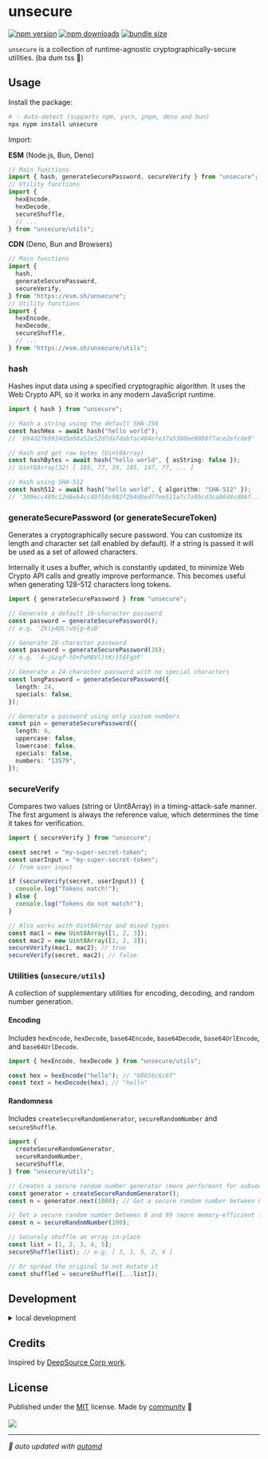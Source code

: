 # unsecure

<!-- automd:badges bundlephobia style="flat" color="FFDC3B" -->

[![npm version](https://img.shields.io/npm/v/unsecure?color=FFDC3B)](https://npmjs.com/package/unsecure)
[![npm downloads](https://img.shields.io/npm/dm/unsecure?color=FFDC3B)](https://npm.chart.dev/unsecure)
[![bundle size](https://img.shields.io/bundlephobia/minzip/unsecure?color=FFDC3B)](https://bundlephobia.com/package/unsecure)

<!-- /automd -->

`unsecure` is a collection of runtime-agnostic cryptographically-secure utilities. (ba dum tss 🥁)

## Usage

Install the package:

```sh
# ✨ Auto-detect (supports npm, yarn, pnpm, deno and bun)
npx nypm install unsecure
```

Import:

**ESM** (Node.js, Bun, Deno)

```js
// Main functions
import { hash, generateSecurePassword, secureVerify } from "unsecure";
// Utility functions
import {
  hexEncode,
  hexDecode,
  secureShuffle,
  // ...
} from "unsecure/utils";
```

**CDN** (Deno, Bun and Browsers)

```js
// Main functions
import {
  hash,
  generateSecurePassword,
  secureVerify,
} from "https://esm.sh/unsecure";
// Utility functions
import {
  hexEncode,
  hexDecode,
  secureShuffle,
  // ...
} from "https://esm.sh/unsecure/utils";
```

### hash

Hashes input data using a specified cryptographic algorithm. It uses the Web Crypto API, so it works in any modern JavaScript runtime.

```ts
import { hash } from "unsecure";

// Hash a string using the default SHA-256
const hashHex = await hash("hello world");
// 'b94d27b9934d3e08a52e52d7da7dabfac484efe37a5380ee9088f7ace2efcde9'

// Hash and get raw bytes (Uint8Array)
const hashBytes = await hash("hello world", { asString: false });
// Uint8Array(32) [ 185, 77, 39, 185, 147, 77, ... ]

// Hash using SHA-512
const hash512 = await hash("hello world", { algorithm: "SHA-512" });
// '309ecc489c12d6eb4cc40f50c902f2b4d0ed77ee511a7c7a9bcd3ca86d4cd86f...'
```

### generateSecurePassword (or generateSecureToken)

Generates a cryptographically secure password. You can customize its length and character set (all enabled by default). If a string is passed it will be used as a set of allowed characters.

Internally it uses a buffer, which is constantly updated, to minimize Web Crypto API calls and greatly improve performance. This becomes useful when generating 128-512 characters long tokens.

```ts
import { generateSecurePassword } from "unsecure";

// Generate a default 16-character password
const password = generateSecurePassword();
// e.g. 'Zk(p4@L!v9{g~8sB'

// Generate 28-character password
const password = generateSecurePassword(28);
// e.g. '4~j&zgf-tO+PoMBVl}tK/}5$FgzF'

// Generate a 24-character password with no special characters
const longPassword = generateSecurePassword({
  length: 24,
  specials: false,
});

// Generate a password using only custom numbers
const pin = generateSecurePassword({
  length: 6,
  uppercase: false,
  lowercase: false,
  specials: false,
  numbers: "13579",
});
```

### secureVerify

Compares two values (string or Uint8Array) in a timing-attack-safe manner. The first argument is always the reference value, which determines the time it takes for verification.

```ts
import { secureVerify } from "unsecure";

const secret = "my-super-secret-token";
const userInput = "my-super-secret-token";
// from user input

if (secureVerify(secret, userInput)) {
  console.log("Tokens match!");
} else {
  console.log("Tokens do not match!");
}

// Also works with Uint8Array and mixed types
const mac1 = new Uint8Array([1, 2, 3]);
const mac2 = new Uint8Array([1, 2, 3]);
secureVerify(mac1, mac2); // true
secureVerify(secret, mac2); // false
```

### Utilities (`unsecure/utils`)

A collection of supplementary utilities for encoding, decoding, and random number generation.

#### Encoding

Includes `hexEncode`, `hexDecode`, `base64Encode`, `base64Decode`, `base64UrlEncode`, and `base64UrlDecode`.

```ts
import { hexEncode, hexDecode } from "unsecure/utils";

const hex = hexEncode("hello"); // "68656c6c6f"
const text = hexDecode(hex); // "hello"
```

#### Randomness

Includes `createSecureRandomGenerator`, `secureRandomNumber` and `secureShuffle`.

```ts
import {
  createSecureRandomGenerator,
  secureRandomNumber,
  secureShuffle,
} from "unsecure/utils";

// Creates a secure random number generator (more performant for subsequent calls)
const generator = createSecureRandomGenerator();
const n = generator.next(1000); // Get a secure random number between 0 and 999

// Get a secure random number between 0 and 99 (more memory-efficient for single use)
const n = secureRandomNumber(100);

// Securely shuffle an array in-place
const list = [1, 2, 3, 4, 5];
secureShuffle(list); // e.g. [ 3, 1, 5, 2, 4 ]

// Or spread the original to not mutate it
const shuffled = secureShuffle([...list]);
```

## Development

<details>

<summary>local development</summary>

- Clone this repository
- Install latest LTS version of [Node.js](https://nodejs.org/en/)
- Enable [Corepack](https://github.com/nodejs/corepack) using `corepack enable`
- Install dependencies using `pnpm install`
- Run interactive tests using `pnpm dev`

</details>

## Credits

Inspired by [DeepSource Corp work](https://github.com/DeepSourceCorp/shifty).

## License

<!-- automd:contributors license=MIT -->

Published under the [MIT](https://github.com/sandros94/unsecure/blob/main/LICENSE) license.
Made by [community](https://github.com/sandros94/unsecure/graphs/contributors) 💛
<br><br>
<a href="https://github.com/sandros94/unsecure/graphs/contributors">
<img src="https://contrib.rocks/image?repo=sandros94/unsecure" />
</a>

<!-- /automd -->

<!-- automd:with-automd -->

---

_🤖 auto updated with [automd](https://automd.unjs.io)_

<!-- /automd -->
